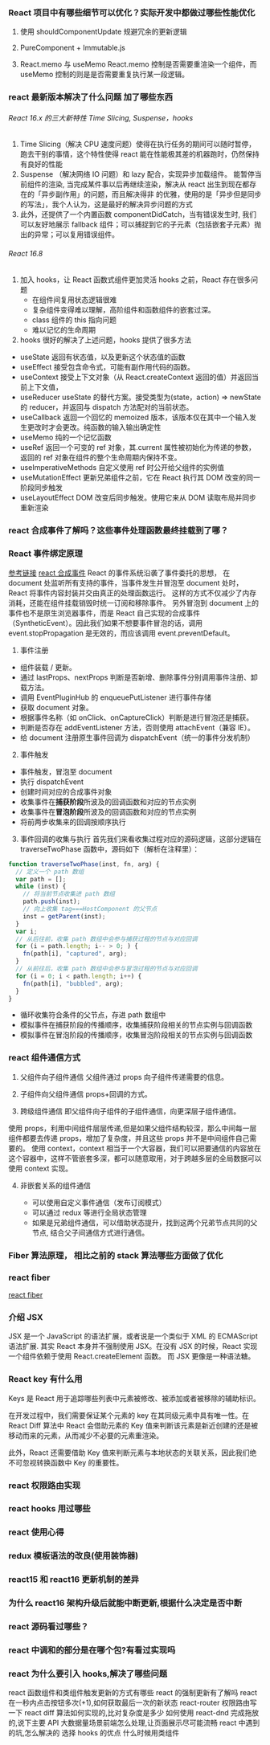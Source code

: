 ### React 项目中有哪些细节可以优化？实际开发中都做过哪些性能优化

1. 使用 shouldComponentUpdate 规避冗余的更新逻辑

2. PureComponent + Immutable.js

3. React.memo 与 useMemo
   React.memo 控制是否需要重渲染一个组件，而 useMemo 控制的则是是否需要重复执行某一段逻辑。

### react 最新版本解决了什么问题 加了哪些东西

###### React 16.x 的三大新特性 Time Slicing, Suspense，hooks

1. Time Slicing（解决 CPU 速度问题）使得在执行任务的期间可以随时暂停，跑去干别的事情，这个特性使得 react 能在性能极其差的机器跑时，仍然保持有良好的性能
2. Suspense （解决网络 IO 问题）和 lazy 配合，实现异步加载组件。 能暂停当前组件的渲染, 当完成某件事以后再继续渲染，解决从 react 出生到现在都存在的「异步副作用」的问题，而且解决得非
   的优雅，使用的是「异步但是同步的写法」，我个人认为，这是最好的解决异步问题的方式
3. 此外，还提供了一个内置函数 componentDidCatch，当有错误发生时, 我们可以友好地展示 fallback 组件；可以捕捉到它的子元素（包括嵌套子元素）抛出的异常；可以复用错误组件。

###### React 16.8

1. 加入 hooks，让 React 函数式组件更加灵活
   hooks 之前，React 存在很多问题
   - 在组件间复用状态逻辑很难
   - 复杂组件变得难以理解，高阶组件和函数组件的嵌套过深。
   - class 组件的 this 指向问题
   - 难以记忆的生命周期
2. hooks 很好的解决了上述问题，hooks 提供了很多方法

- useState 返回有状态值，以及更新这个状态值的函数
- useEffect 接受包含命令式，可能有副作用代码的函数。
- useContext 接受上下文对象（从 React.createContext 返回的值）并返回当前上下文值，
- useReducer useState 的替代方案。接受类型为(state，action) => newState 的 reducer，并返回与 dispatch 方法配对的当前状态。
- useCallback 返回一个回忆的 memoized 版本，该版本仅在其中一个输入发生更改时才会更改。纯函数的输入输出确定性
- useMemo 纯的一个记忆函数
- useRef 返回一个可变的 ref 对象，其.current 属性被初始化为传递的参数，返回的 ref 对象在组件的整个生命周期内保持不变。
- useImperativeMethods 自定义使用 ref 时公开给父组件的实例值
- useMutationEffect 更新兄弟组件之前，它在 React 执行其 DOM 改变的同一阶段同步触发
- useLayoutEffect DOM 改变后同步触发。使用它来从 DOM 读取布局并同步重新渲染

### react 合成事件了解吗？这些事件处理函数最终挂载到了哪？

### React 事件绑定原理

[参考链接](https://github.com/lgwebdream/FE-Interview/issues/23)
[react 合成事件](./react合成事件.md)
React 的事件系统沿袭了事件委托的思想， 在 document 处监听所有支持的事件，当事件发生并冒泡至 document 处时，React 将事件内容封装并交由真正的处理函数运行。
这样的方式不仅减少了内存消耗，还能在组件挂载销毁时统一订阅和移除事件。
另外冒泡到 document 上的事件也不是原生浏览器事件，而是 React 自己实现的合成事件（SyntheticEvent）。因此我们如果不想要事件冒泡的话，调用 event.stopPropagation 是无效的，而应该调用 event.preventDefault。

1. 事件注册

- 组件装载 / 更新。
- 通过 lastProps、nextProps 判断是否新增、删除事件分别调用事件注册、卸载方法。
- 调用 EventPluginHub 的 enqueuePutListener 进行事件存储
- 获取 document 对象。
- 根据事件名称（如 onClick、onCaptureClick）判断是进行冒泡还是捕获。
- 判断是否存在 addEventListener 方法，否则使用 attachEvent（兼容 IE）。
- 给 document 注册原生事件回调为 dispatchEvent（统一的事件分发机制）

2. 事件触发

- 事件触发，冒泡至 document
- 执行 dispatchEvent
- 创建时间对应的合成事件对象
- 收集事件在**捕获阶段**所波及的回调函数和对应的节点实例
- 收集事件在**冒泡阶段**所波及的回调函数和对应的节点实例
- 将前两步收集来的回调按顺序执行

3. 事件回调的收集与执行
   首先我们来看收集过程对应的源码逻辑，这部分逻辑在 traverseTwoPhase 函数中，源码如下（解析在注释里）：

```javascript
function traverseTwoPhase(inst, fn, arg) {
  // 定义一个 path 数组
  var path = [];
  while (inst) {
    // 将当前节点收集进 path 数组
    path.push(inst);
    // 向上收集 tag===HostComponent 的父节点
    inst = getParent(inst);
  }
  var i;
  // 从后往前，收集 path 数组中会参与捕获过程的节点与对应回调
  for (i = path.length; i-- > 0; ) {
    fn(path[i], "captured", arg);
  }
  // 从前往后，收集 path 数组中会参与冒泡过程的节点与对应回调
  for (i = 0; i < path.length; i++) {
    fn(path[i], "bubbled", arg);
  }
}
```

- 循环收集符合条件的父节点，存进 path 数组中
- 模拟事件在捕获阶段的传播顺序，收集捕获阶段相关的节点实例与回调函数
- 模拟事件在冒泡阶段的传播顺序，收集冒泡阶段相关的节点实例与回调函数

### react 组件通信方式

1. 父组件向子组件通信
   父组件通过 props 向子组件传递需要的信息。

2. 子组件向父组件通信
   props+回调的方式。
3. 跨级组件通信
   即父组件向子组件的子组件通信，向更深层子组件通信。

使用 props，利用中间组件层层传递,但是如果父组件结构较深，那么中间每一层组件都要去传递 props，增加了复杂度，并且这些 props 并不是中间组件自己需要的。
使用 context，context 相当于一个大容器，我们可以把要通信的内容放在这个容器中，这样不管嵌套多深，都可以随意取用，对于跨越多层的全局数据可以使用 context 实现。

4. 非嵌套关系的组件通信

   - 可以使用自定义事件通信（发布订阅模式）
   - 可以通过 redux 等进行全局状态管理
   - 如果是兄弟组件通信，可以借助状态提升，找到这两个兄弟节点共同的父节点, 结合父子间通信方式进行通信。

### Fiber 算法原理， 相比之前的 stack 算法哪些方面做了优化

### react fiber

[react fiber](./fiber.md)

### 介绍 JSX

JSX 是一个 JavaScript 的语法扩展，或者说是一个类似于 XML 的 ECMAScript 语法扩展.
其实 React 本身并不强制使用 JSX。在没有 JSX 的时候，React 实现一个组件依赖于使用 React.createElement 函数。
而 JSX 更像是一种语法糖。

### React key 有什么用

Keys 是 React 用于追踪哪些列表中元素被修改、被添加或者被移除的辅助标识。

在开发过程中，我们需要保证某个元素的 key 在其同级元素中具有唯一性。在 React Diff 算法中 React 会借助元素的 Key 值来判断该元素是新近创建的还是被移动而来的元素，从而减少不必要的元素重渲染。

此外，React 还需要借助 Key 值来判断元素与本地状态的关联关系，因此我们绝不可忽视转换函数中 Key 的重要性。

### react 权限路由实现

### react hooks 用过哪些

### react 使用心得

### redux 模板语法的改良(使用装饰器)

### react15 和 react16 更新机制的差异

### 为什么 react16 架构升级后就能中断更新,根据什么决定是否中断

### react 源码看过哪些？

### react 中调和的部分是在哪个包?有看过实现吗

### react 为什么要引入 hooks,解决了哪些问题

react 函数组件和类组件触发更新的方式有哪些
react 的强制更新有了解吗
react 在一秒内点击按钮多次(+1),如何获取最后一次的新状态
react-router 权限路由写一下
react diff 算法如何实现的,比对复杂度是多少
如何使用 react-dnd 完成拖放的,说下主要 API
大数据量场景前端怎么处理,让页面展示尽可能流畅
react 中遇到的坑,怎么解决的
选择 hooks 的优点
什么时候用类组件
